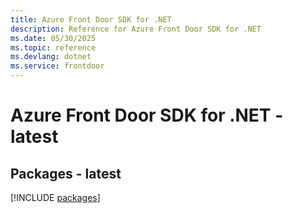 ```yaml
---
title: Azure Front Door SDK for .NET
description: Reference for Azure Front Door SDK for .NET
ms.date: 05/30/2025
ms.topic: reference
ms.devlang: dotnet
ms.service: frontdoor
---
```

# Azure Front Door SDK for .NET - latest
## Packages - latest
[!INCLUDE [packages](front-door-index.md)]